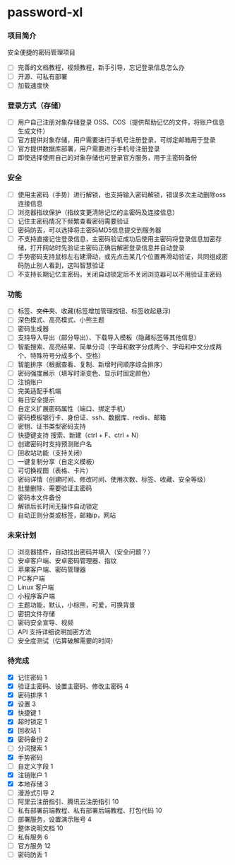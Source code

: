# password-xl

### 项目简介
安全便捷的密码管理项目
- [ ] 完善的文档教程，视频教程，新手引导，忘记登录信息怎么办
- [ ] 开源、可私有部署
- [ ] 加载速度快

### 登录方式（存储）
- [ ] 用户自己注册对象存储登录 OSS、COS（提供帮助记忆的文件，将账户信息生成文件）
- [ ] 官方提供对象存储，用户需要进行手机号注册登录，可绑定邮箱用于登录
- [ ] 官方提供数据库部署，用户需要进行手机号注册登录
- [ ] 即使选择使用自己的对象存储也可登录官方服务，用于主密码备份

### 安全
- [ ] 使用主密码（手势）进行解锁，也支持输入密码解锁，错误多次主动删除oss连接信息
- [ ] 浏览器指纹保护（指纹变更清除记忆的主密码及连接信息）
- [ ] 记住主密码情况下频繁查看密码需要验证
- [ ] 密码防丢，可以选择将主密码MD5信息提交到服务器
- [ ] 不支持直接记住登录信息，主密码验证成功后使用主密码将登录信息加密存储，打开网站时先验证主密码正确后解密登录信息并自动登录
- [ ] 手势密码支持鼠标左右建滑动，或先点击某几个位置再滑动验证，共同组成密码防止别人看到，这叫智慧验证
- [ ] 不支持长期记忆主密码，关闭自动锁定后不关闭浏览器可以不用验证主密码

### 功能
- [ ] 标签、~~文件夹~~、收藏(标签增加管理按钮、标签收起悬浮)
- [ ] 深色模式、高亮模式、小熊主题
- [ ] 密码生成器
- [ ] 支持导入导出（部分导出）、下载导入模板（隐藏标签等其他信息）
- [ ] 智能搜索、高亮结果、简单分词（字母和数字分成两个、字母和中文分成两个、特殊符号分成多个、空格）
- [ ] 智能排序（根据查看、复制、新增时间顺序综合排序）
- [ ] 密码强度展示（填写时渐变色、显示时固定颜色）
- [ ] 注销账户
- [ ] 完美适配手机端
- [ ] 每日安全提示
- [ ] 自定义扩展密码属性（端口、绑定手机）
- [ ] 密码模板银行卡、身份证、ssh、数据库、redis、邮箱
- [ ] 密钥、证书类型密码支持
- [ ] 快捷键支持 搜索、新建（ctrl + F、ctrl + N）
- [ ] 创建密码时支持预测账户名
- [ ] 回收站功能（支持关闭）
- [ ] 一键复制分享（自定义模板）
- [ ] 可切换视图（表格、卡片）
- [ ] 密码详情（创建时间、修改时间、使用次数、标签、收藏、安全等级）
- [ ] 批量删除、需要验证主密码
- [ ] 密码本文件备份
- [ ] 解锁后长时间无操作自动锁定
- [ ] 自动正则分类或标签，邮箱ip，网站

### 未来计划
- [ ] 浏览器插件，自动找出密码并填入（安全问题？）
- [ ] 安卓客户端、安卓密码管理器、指纹
- [ ] 苹果客户端、密码管理器
- [ ] PC客户端
- [ ] Linux 客户端
- [ ] 小程序客户端
- [ ] 主题功能，默认，小棕熊，可爱，可换背景
- [ ] 密钥文件存储
- [ ] 密码安全宣导、视频
- [ ] API 支持详细说明加密方法
- [ ] 安全度测试（估算破解需要的时间）

### 待完成
- [x] 记住密码 1
- [x] 验证主密码、设置主密码、修改主密码 4
- [x] 密码排序 1
- [x] 设置 3
- [x] 快捷键 1
- [x] 超时锁定 1
- [x] 回收站 1
- [x] 密码备份 2
- [ ] 分词搜索 1
- [x] 手势密码
- [ ] 自定义字段 1
- [x] 注销账户 1
- [x] 本地存储 3
- [ ] 漫游式引导 2
- [ ] 阿里云注册指引、腾讯云注册指引 10
- [ ] 私有部署前端教程、私有部署后端教程、打包代码 10
- [ ] 部署服务，设置演示账号 4
- [ ] 整体说明文档 10
- [ ] 私有服务 6
- [ ] 官方服务 12
- [ ] 密码防丢 1